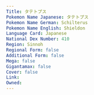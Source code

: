 ```yaml
---
﻿Title: タテトプス
Pokemon Name Japanese: タテトプス
Pokemon Name German: Schilterus
Pokemon Name English: Shieldon
Language Card: Japanese
National Dex Number: 410
Region: Sinnoh
Regional Form: false
Additional Form: false
Mega: false
Gigantamax: false
Cover: false
Link: 
Owned: 
---
```

